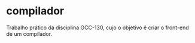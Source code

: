 # compilador
Trabalho prático da disciplina GCC-130, cujo o objetivo é criar o front-end de um compilador.
